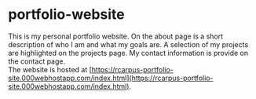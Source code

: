 # portfolio-website
This is my personal portfolio website. On the about page is a short description of who I am and what my goals are. A selection of my projects are highlighted on the projects page. My contact information is provide on the contact page.  
The website is hosted at [https://rcarpus-portfolio-site.000webhostapp.com/index.html](https://rcarpus-portfolio-site.000webhostapp.com/index.html).
